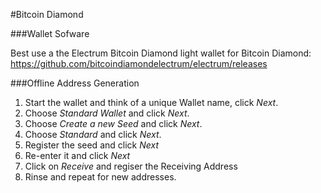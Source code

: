 #Bitcoin Diamond

###Wallet Sofware

Best use a the Electrum Bitcoin Diamond light wallet for Bitcoin Diamond: <https://github.com/bitcoindiamondelectrum/electrum/releases>



###Offline Address Generation

1. Start the wallet and think of a unique Wallet name, click *Next*.
2. Choose *Standard Wallet* and click *Next*.
3. Choose *Create a new Seed* and click *Next*.
4. Choose *Standard* and click *Next*.
5. Register the seed and click *Next*
6. Re-enter it and click *Next*
6. Click on *Receive* and regiser the Receiving Address
7. Rinse and repeat for new addresses.

